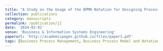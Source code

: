 ```yaml
---
title: "A Study on the Usage of the BPMN Notation for Designing Process Collaboration, Choreography, and Conversation Models"
collection: publications
category: manuscripts
permalink: /publication/j2
date: '2024-02-01'
venue: 'Business & Information Systems Engineering'
paperurl: 'http://academicpages.github.io/files/paper1.pdf'
tags: [Business Process Management, Business Process Model and Notation]
---
```


